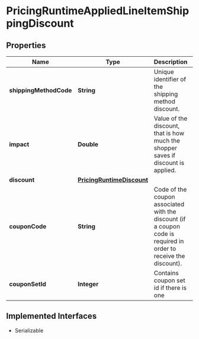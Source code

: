 

# PricingRuntimeAppliedLineItemShippingDiscount


## Properties

| Name | Type | Description | Notes |
|------------ | ------------- | ------------- | -------------|
|**shippingMethodCode** | **String** | Unique identifier of the shipping method discount. |  [optional] |
|**impact** | **Double** | Value of the discount, that is how much the shopper saves if discount is applied. |  [optional] |
|**discount** | [**PricingRuntimeDiscount**](PricingRuntimeDiscount.md) |  |  [optional] |
|**couponCode** | **String** | Code of the coupon associated with the discount (if a coupon code is required in order to receive the discount). |  [optional] |
|**couponSetId** | **Integer** | Contains coupon set id if there is one |  [optional] |


## Implemented Interfaces

* Serializable


